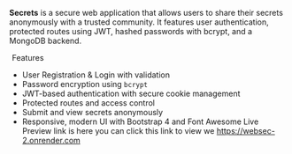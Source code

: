 **Secrets** is a secure web application that allows users to share their secrets anonymously with a trusted community. It features user authentication, protected routes using JWT, hashed passwords with bcrypt, and a MongoDB backend.


 <span style="border: 2px dasehed black; padding: 5px;">Features</span>

- User Registration & Login with validation
-  Password encryption using `bcrypt`
-  JWT-based authentication with secure cookie management
-  Protected routes and access control
-  Submit and view secrets anonymously
-  Responsive, modern UI with Bootstrap 4 and Font Awesome
Live Preview link is here you can click this link to view we
https://websec-2.onrender.com
